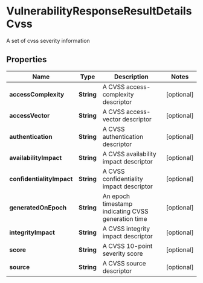 

# VulnerabilityResponseResultDetailsCvss

A set of cvss severity information
## Properties

Name | Type | Description | Notes
------------ | ------------- | ------------- | -------------
**accessComplexity** | **String** | A CVSS access-complexity descriptor |  [optional]
**accessVector** | **String** | A CVSS access-vector descriptor |  [optional]
**authentication** | **String** | A CVSS authentication descriptor |  [optional]
**availabilityImpact** | **String** | A CVSS availability impact descriptor |  [optional]
**confidentialityImpact** | **String** | A CVSS confidentiality impact descriptor |  [optional]
**generatedOnEpoch** | **String** | An epoch timestamp indicating CVSS generation time |  [optional]
**integrityImpact** | **String** | A CVSS integrity impact descriptor |  [optional]
**score** | **String** | A CVSS 10-point severity score |  [optional]
**source** | **String** | A CVSS source descriptor |  [optional]



